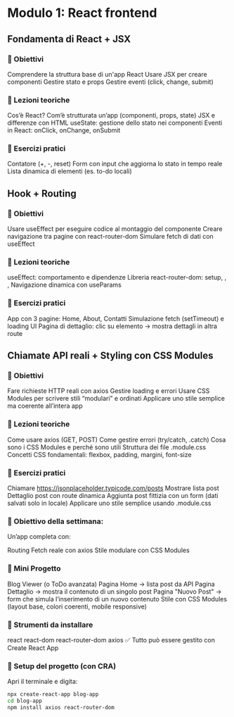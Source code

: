 # Modulo 1: React frontend #

## Fondamenta di React + JSX ##

### 🎯 Obiettivi ###

Comprendere la struttura base di un'app React
Usare JSX per creare componenti
Gestire stato e props
Gestire eventi (click, change, submit)

### 🧠 Lezioni teoriche ###

Cos’è React? Com’è strutturata un’app (componenti, props, state)
JSX e differenze con HTML
useState: gestione dello stato nei componenti
Eventi in React: onClick, onChange, onSubmit

### 🧪 Esercizi pratici ###

Contatore (+, -, reset)
Form con input che aggiorna lo stato in tempo reale
Lista dinamica di elementi (es. to-do locali)

## Hook + Routing ##

### 🎯 Obiettivi

Usare useEffect per eseguire codice al montaggio del componente
Creare navigazione tra pagine con react-router-dom
Simulare fetch di dati con useEffect

### 🧠 Lezioni teoriche

useEffect: comportamento e dipendenze
Libreria react-router-dom: setup, <Routes>, <Route>, <Link>
Navigazione dinamica con useParams

### 🧪 Esercizi pratici

App con 3 pagine: Home, About, Contatti
Simulazione fetch (setTimeout) e loading UI
Pagina di dettaglio: clic su elemento → mostra dettagli in altra route

## Chiamate API reali + Styling con CSS Modules

### 🎯 Obiettivi

Fare richieste HTTP reali con axios
Gestire loading e errori
Usare CSS Modules per scrivere stili “modulari” e ordinati
Applicare uno stile semplice ma coerente all’intera app

### 🧠 Lezioni teoriche

Come usare axios (GET, POST)
Come gestire errori (try/catch, .catch)
Cosa sono i CSS Modules e perché sono utili
Struttura dei file .module.css
Concetti CSS fondamentali: flexbox, padding, margini, font-size

### 🧪 Esercizi pratici

Chiamare https://jsonplaceholder.typicode.com/posts
Mostrare lista post
Dettaglio post con route dinamica
Aggiunta post fittizia con un form (dati salvati solo in locale)
Applicare uno stile semplice usando .module.css

### 📌 Obiettivo della settimana:

Un’app completa con:

Routing
Fetch reale con axios
Stile modulare con CSS Modules

### 💼 Mini Progetto 

Blog Viewer (o ToDo avanzata)
Pagina Home → lista post da API
Pagina Dettaglio → mostra il contenuto di un singolo post
Pagina "Nuovo Post" → form che simula l’inserimento di un nuovo contenuto
Stile con CSS Modules (layout base, colori coerenti, mobile responsive)

### 🧰 Strumenti da installare

react
react-dom
react-router-dom
axios
✅ Tutto può essere gestito con Create React App

### 🚀 Setup del progetto (con CRA)

Apri il terminale e digita:

```bash
npx create-react-app blog-app
cd blog-app
npm install axios react-router-dom
```

